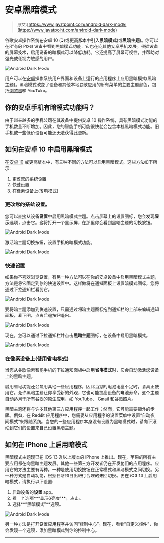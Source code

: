 # 安卓黑暗模式

> 原文:[https://www.javatpoint.com/android-dark-mode](https://www.javatpoint.com/android-dark-mode)

谷歌安卓操作系统在安卓 10 (Q)或更高版本中引入**黑暗模式**(或**黑暗主题**)。你可以在所有的 Pixel 设备中看到黑暗模式功能，它也在向其他安卓手机发展。根据设备的屏幕技术，启用设备的暗模式可以降低功耗。它还提高了屏幕可视性，并帮助对强光或低视力敏感的用户。

![Android Dark Mode](../Images/2f92f52b7bb5d02c5d7f381d98f8e043.png)

用户可以在[安卓](https://www.javatpoint.com/android-tutorial)操作系统用户界面和设备上运行的应用程序上应用黑暗模式(黑暗主题)。黑暗模式改变了设备和其他本地谷歌应用的所有菜单的主要主题颜色，包括[浏览器](https://www.javatpoint.com/google-chrome)和 YouTube。

## 你的安卓手机有暗模式功能吗？

由于越来越多的手机公司在其设备中提供安卓 10 操作系统，具有黑暗模式功能的手机数量不断增加。因此，您的智能手机可能很快就会包含本机黑暗模式功能。旧手机或一些低价设备可能还无法获得此更新。

## 如何在安卓 10 中启用黑暗模式

在[安卓 10](https://www.javatpoint.com/android-10) 或更高版本中，有三种不同的方法可以启用黑暗模式。这些方法如下所示:

1.  更改您的系统设置
2.  快速设置
3.  在像素设备上(省电模式)

### 更改您的系统设置。

您可以直接从设备**设置**中启用黑暗模式主题。点击屏幕上的设置图标，您会发现**显示**选项，点击它。这将打开一个显示屏，在那里你会看到黑暗主题的切换按钮。

![Android Dark Mode](../Images/1e23e1754e88c308b2c03c425e4c57bc.png)

激活暗主题切换按钮，设置手机的暗模式功能。

![Android Dark Mode](../Images/3aef96d5cd66196153aa17b3090940ef.png)

### 快速设置

如果你不喜欢浏览设置，有另一种方法可以在你的安卓设备中启用黑暗模式主题，方法是将它固定到你的快速设置中。这样做将在通知面板上设置暗模式图标，您将通过下拉通知栏看到它。

![Android Dark Mode](../Images/cbf8ea63f64da0f2e197796d6b2b51b5.png)

要将暗主题添加到快速设置，只需通过将暗主题图标拖到通知栏的上部来编辑通知面板。看下图。点击后退按钮退出。

![Android Dark Mode](../Images/c6c1a2d7c95ac349e1e586fca2186b6d.png)

现在，您可以通过下拉通知栏并点击**黑暗主题**图标，在设备中启用黑暗模式。

![Android Dark Mode](../Images/876d86942102aa8e79324f0ed090bdad.png)

### 在像素设备上(使用省电模式)

当您从谷歌像素智能手机的下拉通知面板中启用**省电模式**时，它会自动激活您设备上的黑暗主题。

启用省电功能还会禁用其他一些应用程序，因此当您的电池电量不足时，请真正使用它。允许黑暗主题让你享受新的外观，它也可能提高设备的电池寿命。这个主题自动适用于所有谷歌的原生应用，如 YouTube、 [Gmail](https://www.javatpoint.com/gmail) 和谷歌照片。

黑暗主题还将与许多其他第三方应用程序一起工作；然而，它可能需要额外的步骤。例如，在 Reddit 应用程序中，您需要从应用程序的设置菜单中设置“自动夜间模式”来跟随系统。当您的一些应用程序本身没有设置为黑暗模式时，请向下滚动到它们的设置来自己设置黑暗主题。

## 如何在 iPhone 上启用暗模式

黑暗模式主题现已在 iOS 13 及以上版本的 iPhone 上推出。现在，苹果的所有主要应用都在向黑暗主题发展。其他一些第三方开发者仍在开发他们的应用程序。应用它的方法主要有两种。一种是使用切换按钮在正常模式和黑暗模式之间切换。另一种方式是自动功能，根据日落和日出进行合理的来回切换。要在 iOS 13 上启用暗模式，请执行以下设置:

1.  启动设备的**设置** app。
2.  看一个选项**“显示&亮度”**，点击。
3.  选择**“黑暗模式”**选项。

![Android Dark Mode](../Images/aedea12b9690fa46c9a76bb81c314455.png)

另一种方法是打开设置应用程序并访问“控制中心”。现在，看看“自定义控件”，你会发现一个选项，添加黑暗模式到你的控制中心。

* * *